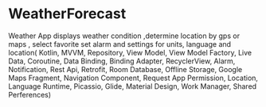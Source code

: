 # WeatherForecast
Weather App displays weather condition ,determine location by gps or maps , select favorite
set alarm and settings for units, language and location( 
Kotlin,
MVVM,
Repository,
View Model,
View Model Factory,
Live Data,
Coroutine,
Data Binding,
Binding Adapter,
RecyclerView,
Alarm,
Notification,
Rest Api,
Retrofit,
Room Database,
Offline Storage,
Google Maps Fragment,
Navigation Component,
Request App Permission,
Location,
Language Runtime,
Picassio,
Glide,
Material Design,
Work Manager,
Shared Perferences)
